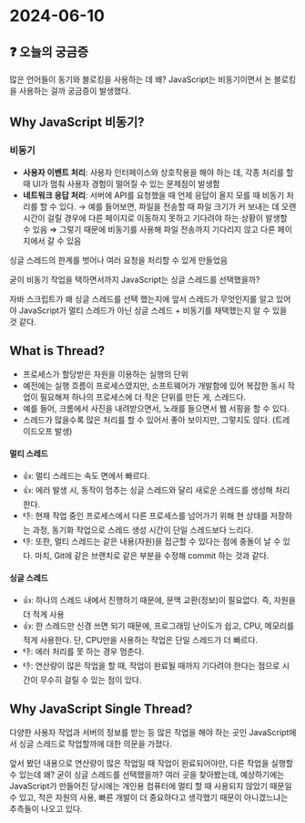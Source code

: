 # 2024-06-10

## ❓ 오늘의 궁금증

많은 언어들이 동기와 블로킹을 사용하는 데 왜? JavaScript는 비동기이면서 논 블로킹을 사용하는 걸까 궁금증이 발생했다.

## Why JavaScript 비동기?

### 비동기

- **사용자 이벤트 처리**: 사용자 인터페이스와 상호작용을 해야 하는 데, 각종 처리를 할 때 UI가 멈춰 사용자 경험이 떨어질 수 있는 문제점이 발생함
- **네트워크 응답 처리**: 서버에 API를 요청했을 때 언제 응답이 올지 모를 때 비동기 처리를 할 수 있다. → 예를 들어보면, 파일을 전송할 때 파일 크기가 커 보내는 데 오랜 시간이 걸릴 경우에 다른 페이지로 이동하지 못하고 기다려야 하는 상황이 발생할 수 있음 ⇒ 그렇기 때문에 비동기를 사용해 파일 전송까지 기다리지 않고 다른 페이지에서 갈 수 있음

싱글 스레드의 한계를 벗어나 여러 요청을 처리할 수 있게 만들었음

굳이 비동기 작업을 택하면서까지 JavaScript는 싱글 스레드를 선택했을까?

자바 스크립트가 왜 싱글 스레드를 선택 했는지에 앞서 스레드가 무엇인지를 알고 있어야 JavaScript가 멀티 스레드가 아닌 싱글 스레드 + 비동기를 채택했는지 알 수 있을 것 같다.

## What is Thread?

- 프로세스가 할당받은 자원을 이용하는 실행의 단위
- 예전에는 실행 흐름이 프로세스였지만, 소프트웨어가 개발함에 있어 복잡한 동시 작업이 필요해져 하나의 프로세스에 더 작은 단위를 만든 게, 스레드다.
- 예를 들어, 크롬에서 사진을 내려받으면서, 노래를 들으면서 웹 서핑을 할 수 있다.
- 스레드가 많을수록 많은 처리를 할 수 있어서 좋아 보이지만, 그렇지도 않다. (트레이드오프 발생)

#### 멀티 스레드
- 👍: 멀티 스레드는 속도 면에서 빠르다.
- 👍: 에러 발생 시, 동작이 멈추는 싱글 스레드와 달리 새로운 스레드를 생성해 처리한다.
- 👎: 현재 작업 중인 프로세스에서 다른 프로세스를 넘어가기 위해 현 상태를 저장하는 과정, 동기화 작업으로 스레드 생성 시간이 단일 스레드보다 느리다.
- 👎: 또한, 멀티 스레드는 같은 내용(자원)을 접근할 수 있다는 점에 충돌이 날 수 있다. 마치, Git에 같은 브랜치로 같은 부분을 수정해 commit 하는 것과 같다.

#### 싱글 스레드
   - 👍: 하나의 스레드 내에서 진행하기 때문에, 문맥 교환(정보)이 필요없다. 즉, 자원을 더 적게 사용
   - 👍: 한 스레드만 신경 쓰면 되기 때문에, 프로그래밍 난이도가 쉽고, CPU, 메모리를 적게 사용한다. 단, CPU만을 사용하는 작업은 단일 스레드가 더 빠르다.
   - 👎: 에러 처리를 못 하는 경우 멈춘다.
   - 👎: 연산량이 많은 작업을 할 때, 작업이 완료될 때까지 기다려야 한다는 점으로 시간이 무수히 걸릴 수 있는 점이 있다.

## Why JavaScript Single Thread?

다양한 사용자 작업과 서버의 정보를 받는 등 많은 작업을 해야 하는 곳인 JavaScript에서 싱글 스레드로 작업할까에 대한 의문을 가졌다.

앞서 봤던 내용으로 연산량이 많은 작업일 때 작업이 완료되어야만, 다른 작업을 실행할 수 있는데 왜? 굳이 싱글 스레드를 선택했을까? 여러 곳을 찾아봤는데, 예상하기에는 JavaScript가 만들어진 당시에는 개인용 컴퓨터에 멀티 할 때 사용되지 않았기 때문일 수 있고, 적은 자원의 사용, 빠른 개발이 더 중요하다고 생각했기 때문이 아니겠느냐는 추측들이 나오고 있다.
